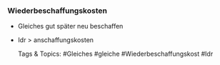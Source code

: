 ### Wiederbeschaffungskosten

- Gleiches gut später neu beschaffen
- Idr > anschaffungskosten

   Tags & Topics:
   #Gleiches
   #gleiche
   #Wiederbeschaffungskost
   #Idr